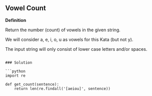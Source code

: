 ## Vowel Count

**Definition**

Return the number (count) of vowels in the given string.

We will consider a, e, i, o, u as vowels for this Kata (but not y).

The input string will only consist of lower case letters and/or spaces.
```

### Solution

```python
import re

def get_count(sentence):
    return len(re.findall('[aeiou]', sentence))
```
        
